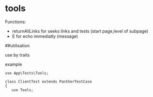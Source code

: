 # tools

Functions:

- returnAllLinks for seeks links and tests (start page,level of subpage)
- E for echo immediatly (message)

##utilisation

use by traits


example
```
use App\Tests\Tools;

class ClientTest extends PantherTestCase
{
   use Tools;
```
